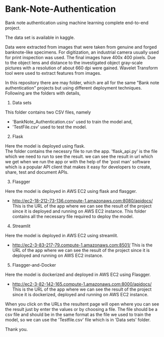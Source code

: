 # Bank-Note-Authentication
Bank note authentication using machine learning complete end-to-end project.

The data set is available in kaggle.

Data were extracted from images that were taken from genuine and forged banknote-like specimens. For digitization, an industrial camera usually used for print inspection was used. The final images have 400x 400 pixels. Due to the object lens and distance to the investigated object gray-scale pictures with a resolution of about 660 dpi were gained. Wavelet Transform tool were used to extract features from images.

In this repository there are may folder, which are all for the same "Bank note authentication" projects but using different deployment techniques. Following are the folders with details,

1. Data sets

This folder contains two CSV files, namely 
 * 'BankNote_Authentication.csv' used to train the model and,
 * 'TestFile.csv' used to test the model.

2. Flask
 
Here the model is deployed using flask.</br>
The folder contains the necessry file to run the app. 'flask_api.py' is the file which we need to run to see the result. we can see the result in url which we get when we run the app or with the help of the 'post man' software which is a popular API client that makes it easy for developers to create, share, test and document APIs.

3. Flasgger

Here the model is deployed in AWS EC2 using flask and flasgger.</br>
* http://ec2-18-212-73-136.compute-1.amazonaws.com:8080/apidocs/  This is the URL of the app where we can see the result of the project since it is deployed and running on AWS EC2 instance.
This folder contains all the necessary file required to deploy the model.

4. Streamlit

Here the model is deployed in AWS EC2 using streamlit.</br>
* http://ec2-3-83-217-79.compute-1.amazonaws.com:8501/ This is the URL of the app where we can see the result of the project since it is deployed and running on AWS EC2 instance.

5. Flasgger-and-Docker

Here the model is dockerized and deployed in AWS EC2 using Flasgger.
* http://ec2-3-82-142-165.compute-1.amazonaws.com:8000/apidocs/ This is the URL of the app where we can see the result of the project since it is dockerized, deployed and running on AWS EC2 instance.


When you click on the URLs the resultent page will open where you can see the result just by enter the values or by choosing a file. The file should be a csv file and should be in the same format as the file we used to train the model, so we can use the 'Testfile.csv' file which is in 'Data sets' folder.

Thank you.
